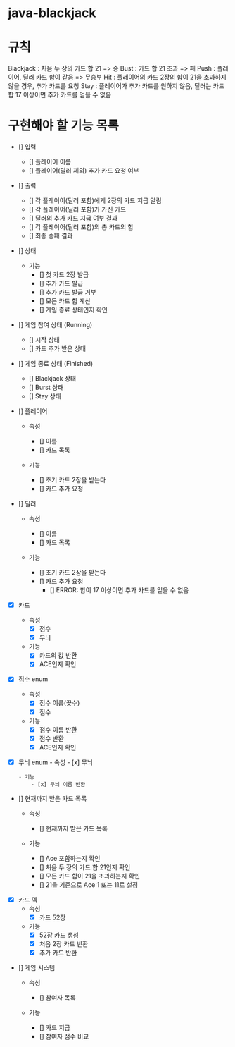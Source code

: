 # java-blackjack

# 규칙
Blackjack : 처음 두 장의 카드 합 21 => 승
Bust : 카드 합 21 초과 => 패
Push : 플레이어, 딜러 카드 합이 같음 => 무승부
Hit : 플레이어의 카드 2장의 합이 21을 초과하지 않을 경우, 추가 카드를 요청
Stay : 플레이어가 추가 카드를 원하지 않음, 딜러는 카드 합 17 이상이면 추가 카드를 얻을 수 없음

# 구현해야 할 기능 목록
- [] 입력
    - [] 플레이어 이름
    - [] 플레이어(딜러 제외) 추가 카드 요청 여부

- [] 출력
    - [] 각 플레이어(딜러 포함)에게 2장의 카드 지급 알림
    - [] 각 플레이어(딜러 포함)가 가진 카드
    - [] 딜러의 추가 카드 지급 여부 결과
    - [] 각 플레이어(딜러 포함)의 총 카드의 합
    - [] 최종 승패 결과

- [] 상태
    - 기능
        - [] 첫 카드 2장 발급
        - [] 추가 카드 발급
        - [] 추가 카드 발급 거부
        - [] 모든 카드 합 계산
        - [] 게임 종료 상태인지 확인

- [] 게임 참여 상태 (Running)
    - [] 시작 상태
    - [] 카드 추가 받은 상태

- [] 게임 종료 상태 (Finished)
    - [] Blackjack 상태
    - [] Burst 상태
    - [] Stay 상태

- [] 플레이어
    - 속성
        - [] 이름
        - [] 카드 목록

    - 기능
        - [] 초기 카드 2장을 받는다
        - [] 카드 추가 요청

- [] 딜러
    - 속성
        - [] 이름
        - [] 카드 목록

    - 기능
        - [] 초기 카드 2장을 받는다
        - [] 카드 추가 요청
            - [] ERROR: 합이 17 이상이면 추가 카드를 얻을 수 없음

- [x] 카드
    - 속성
        - [x] 점수
        - [x] 무늬

    - 기능
        - [x] 카드의 값 반환
        - [x] ACE인지 확인

- [x] 점수 enum
    - 속성
        - [x] 점수 이름(끗수)
        - [x] 점수

    - 기능
        - [x] 점수 이름 반환
        - [x] 점수 반환
        - [x] ACE인지 확인

- [x] 무늬 enum - 속성 - [x] 무늬

      - 기능
          - [x] 무늬 이름 반환

- [] 현재까지 받은 카드 목록
    - 속성
        - [] 현재까지 받은 카드 목록

    - 기능
        - [] Ace 포함하는지 확인
        - [] 처음 두 장의 카드 합 21인지 확인
        - [] 모든 카드 합이 21을 초과하는지 확인
        - [] 21을 기준으로 Ace 1 또는 11로 설정

- [x] 카드 덱
    - 속성
        - [x] 카드 52장

    - 기능
        - [x] 52장 카드 생성
        - [x] 처음 2장 카드 반환
        - [x] 추가 카드 반환

- [] 게임 시스템
    - 속성
        - [] 참여자 목록

    - 기능
        - [] 카드 지급
        - [] 참여자 점수 비교
